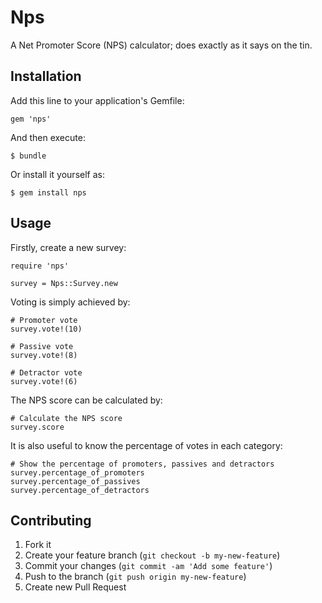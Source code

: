 # Nps

A Net Promoter Score (NPS) calculator; does exactly as it says on the tin.

## Installation

Add this line to your application's Gemfile:

    gem 'nps'

And then execute:

    $ bundle

Or install it yourself as:

    $ gem install nps

## Usage

Firstly, create a new survey:
```
require 'nps'

survey = Nps::Survey.new
```

Voting is simply achieved by:
```
# Promoter vote
survey.vote!(10)

# Passive vote
survey.vote!(8)

# Detractor vote
survey.vote!(6)
```

The NPS score can be calculated by:
```
# Calculate the NPS score
survey.score
```

It is also useful to know the percentage of votes in each category:
```
# Show the percentage of promoters, passives and detractors
survey.percentage_of_promoters
survey.percentage_of_passives
survey.percentage_of_detractors
```

## Contributing

1. Fork it
2. Create your feature branch (`git checkout -b my-new-feature`)
3. Commit your changes (`git commit -am 'Add some feature'`)
4. Push to the branch (`git push origin my-new-feature`)
5. Create new Pull Request

